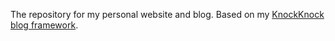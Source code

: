 The repository for my personal website and blog. Based on my [KnockKnock blog framework](https://github.com/jacook/knockknock).
